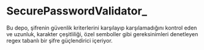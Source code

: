 # SecurePasswordValidator_
Bu depo, şifrenin güvenlik kriterlerini karşılayıp karşılamadığını kontrol eden ve uzunluk, karakter çeşitliliği, özel semboller gibi gereksinimleri denetleyen regex tabanlı bir şifre güçlendirici içeriyor.
